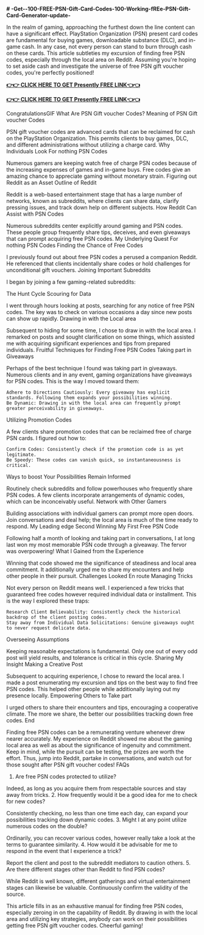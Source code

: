 **# -Get--100-FREE-PSN-Gift-Card-Codes-100-Working-fREe-PSN-Gift-Card-Generator-update-**





In the realm of gaming, approaching the furthest down the line content can have a significant effect. PlayStation Organization (PSN) present card codes are fundamental for buying games, downloadable substance (DLC), and in-game cash. In any case, not every person can stand to burn through cash on these cards. This article subtleties my excursion of finding free PSN codes, especially through the local area on Reddit. Assuming you're hoping to set aside cash and investigate the universe of free PSN gift voucher codes, you're perfectly positioned!

**[👉👉 CLICK HERE TO GET Presently FREE LINK👈👈](https://tinyurl.com/gift-card-zone-2024)**

**[👉👉 CLICK HERE TO GET Presently FREE LINK👈👈](https://tinyurl.com/gift-card-zone-2024)**

CongratulationsGIF
What Are PSN Gift voucher Codes?
Meaning of PSN Gift voucher Codes

PSN gift voucher codes are advanced cards that can be reclaimed for cash on the PlayStation Organization. This permits clients to buy games, DLC, and different administrations without utilizing a charge card.
Why Individuals Look For nothing PSN Codes

Numerous gamers are keeping watch free of charge PSN codes because of the increasing expenses of games and in-game buys. Free codes give an amazing chance to appreciate gaming without monetary strain.
Figuring out Reddit as an Asset
Outline of Reddit

Reddit is a web-based entertainment stage that has a large number of networks, known as subreddits, where clients can share data, clarify pressing issues, and track down help on different subjects.
How Reddit Can Assist with PSN Codes

Numerous subreddits center explicitly around gaming and PSN codes. These people group frequently share tips, deceives, and even giveaways that can prompt acquiring free PSN codes.
My Underlying Quest For nothing PSN Codes
Finding the Chance of Free Codes

I previously found out about free PSN codes a perused a companion Reddit. He referenced that clients incidentally share codes or hold challenges for unconditional gift vouchers.
Joining Important Subreddits

I began by joining a few gaming-related subreddits:

   

The Hunt Cycle
Scouring for Data

I went through hours looking at posts, searching for any notice of free PSN codes. The key was to check on various occasions a day since new posts can show up rapidly.
Drawing in with the Local area

Subsequent to hiding for some time, I chose to draw in with the local area. I remarked on posts and sought clarification on some things, which assisted me with acquiring significant experiences and tips from prepared individuals.
Fruitful Techniques for Finding Free PSN Codes
Taking part in Giveaways

Perhaps of the best technique I found was taking part in giveaways. Numerous clients and in any event, gaming organizations have giveaways for PSN codes. This is the way I moved toward them:

    Adhere to Directions Cautiously: Every giveaway has explicit standards. Following them expands your possibilities winning.
    Be Dynamic: Drawing in with the local area can frequently prompt greater perceivability in giveaways.

Utilizing Promotion Codes

A few clients share promotion codes that can be reclaimed free of charge PSN cards. I figured out how to:

    Confirm Codes: Consistently check if the promotion code is as yet legitimate.
    Be Speedy: These codes can vanish quick, so instantaneousness is critical.

Ways to boost Your Possibilities
Remain Informed

Routinely check subreddits and follow powerhouses who frequently share PSN codes. A few clients incorporate arrangements of dynamic codes, which can be inconceivably useful.
Network with Other Gamers

Building associations with individual gamers can prompt more open doors. Join conversations and deal help; the local area is much of the time ready to respond.
My Leading edge Second
Winning My First Free PSN Code

Following half a month of looking and taking part in conversations, I at long last won my most memorable PSN code through a giveaway. The fervor was overpowering!
What I Gained from the Experience

Winning that code showed me the significance of steadiness and local area commitment. It additionally urged me to share my encounters and help other people in their pursuit.
Challenges Looked En route
Managing Tricks

Not every person on Reddit means well. I experienced a few tricks that guaranteed free codes however required individual data or installment. This is the way I explored these traps:

    Research Client Believability: Consistently check the historical backdrop of the client posting codes.
    Stay away from Individual Data Solicitations: Genuine giveaways ought to never request delicate data.

Overseeing Assumptions

Keeping reasonable expectations is fundamental. Only one out of every odd post will yield results, and tolerance is critical in this cycle.
Sharing My Insight
Making a Creative Post

Subsequent to acquiring experience, I chose to reward the local area. I made a post enumerating my excursion and tips on the best way to find free PSN codes. This helped other people while additionally laying out my presence locally.
Empowering Others to Take part

I urged others to share their encounters and tips, encouraging a cooperative climate. The more we share, the better our possibilities tracking down free codes.
End

Finding free PSN codes can be a remunerating venture whenever drew nearer accurately. My experience on Reddit showed me about the gaming local area as well as about the significance of ingenuity and commitment. Keep in mind, while the pursuit can be testing, the prizes are worth the effort. Thus, jump into Reddit, partake in conversations, and watch out for those sought after PSN gift voucher codes!
FAQs
1. Are free PSN codes protected to utilize?

Indeed, as long as you acquire them from respectable sources and stay away from tricks.
2. How frequently would it be a good idea for me to check for new codes?

Consistently checking, no less than one time each day, can expand your possibilities tracking down dynamic codes.
3. Might I at any point utilize numerous codes on the double?

Ordinarily, you can recover various codes, however really take a look at the terms to guarantee similarity.
4. How would it be advisable for me to respond in the event that I experience a trick?

Report the client and post to the subreddit mediators to caution others.
5. Are there different stages other than Reddit to find PSN codes?

While Reddit is well known, different gatherings and virtual entertainment stages can likewise be valuable. Continuously confirm the validity of the source.

This article fills in as an exhaustive manual for finding free PSN codes, especially zeroing in on the capability of Reddit. By drawing in with the local area and utilizing key strategies, anybody can work on their possibilities getting free PSN gift voucher codes. Cheerful gaming!
